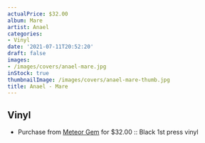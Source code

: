 ```yaml
---
actualPrice: $32.00
album: Mare
artist: Anael
categories:
- Vinyl
date: '2021-07-11T20:52:20'
draft: false
images:
- /images/covers/anael-mare.jpg
inStock: true
thumbnailImage: /images/covers/anael-mare-thumb.jpg
title: Anael - Mare
---
```


## Vinyl
* Purchase from [Meteor Gem](https://meteor-gem.com/products/anael-mare) for $32.00 :: Black 1st press vinyl
